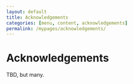 ```yaml
---
layout: default
title: Acknowledgements
categories: [menu, content, acknowledgements]
permalink: /mypages/acknowledgements/
---
```


# Acknowledgements

TBD, but many.
